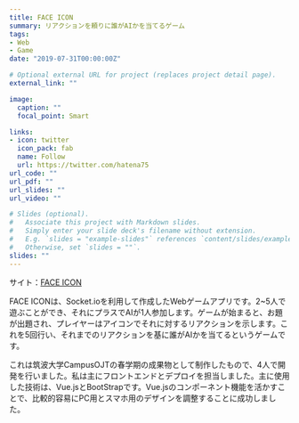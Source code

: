 ```yaml
---
title: FACE ICON
summary: リアクションを頼りに誰がAIかを当てるゲーム
tags:
- Web
- Game
date: "2019-07-31T00:00:00Z"

# Optional external URL for project (replaces project detail page).
external_link: ""

image:
  caption: ""
  focal_point: Smart

links:
- icon: twitter
  icon_pack: fab
  name: Follow
  url: https://twitter.com/hatena75
url_code: ""
url_pdf: ""
url_slides: ""
url_video: ""

# Slides (optional).
#   Associate this project with Markdown slides.
#   Simply enter your slide deck's filename without extension.
#   E.g. `slides = "example-slides"` references `content/slides/example-slides.md`.
#   Otherwise, set `slides = ""`.
slides: ""
---
```

サイト：[FACE ICON](http://faceicon.herokuapp.com)

FACE ICONは、Socket.ioを利用して作成したWebゲームアプリです。2~5人で遊ぶことができ、それにプラスでAIが1人参加します。ゲームが始まると、お題が出題され、プレイヤーはアイコンでそれに対するリアクションを示します。これを5回行い、それまでのリアクションを基に誰がAIかを当てるというゲームです。

これは筑波大学CampusOJTの春学期の成果物として制作したもので、4人で開発を行いました。私は主にフロントエンドとデプロイを担当しました。主に使用した技術は、Vue.jsとBootStrapです。Vue.jsのコンポーネント機能を活かすことで、比較的容易にPC用とスマホ用のデザインを調整することに成功しました。
